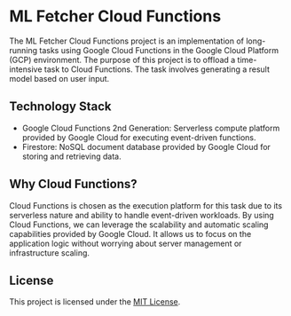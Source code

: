 # ML Fetcher Cloud Functions

The ML Fetcher Cloud Functions project is an implementation of long-running tasks using Google Cloud Functions in the Google Cloud Platform (GCP) environment. The purpose of this project is to offload a time-intensive task to Cloud Functions. The task involves generating a result model based on user input.

## Technology Stack

- Google Cloud Functions 2nd Generation: Serverless compute platform provided by Google Cloud for executing event-driven functions.
- Firestore: NoSQL document database provided by Google Cloud for storing and retrieving data.

## Why Cloud Functions?

Cloud Functions is chosen as the execution platform for this task due to its serverless nature and ability to handle event-driven workloads. By using Cloud Functions, we can leverage the scalability and automatic scaling capabilities provided by Google Cloud. It allows us to focus on the application logic without worrying about server management or infrastructure scaling.

## License

This project is licensed under the [MIT License](https://github.com/NuSa-Nutrition-Scan/ml-fetcher-cloud-functions/blob/main/LICENSE).
